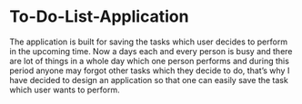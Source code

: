 # To-Do-List-Application
The application is built for saving the tasks which user decides to perform in the upcoming time. Now a days each and every person is busy and there are lot of things in a whole day which one person performs and during this period anyone may forgot other tasks which they decide to do, that’s why I have decided to design an application so that one can easily save the task which user wants to perform.
